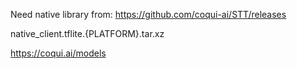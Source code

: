 

Need native library from: https://github.com/coqui-ai/STT/releases

native_client.tflite.{PLATFORM}.tar.xz

https://coqui.ai/models